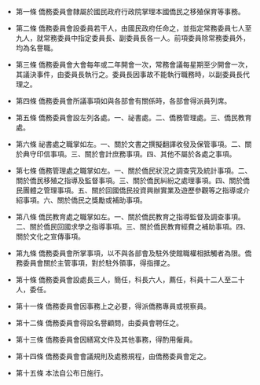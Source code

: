 * 第一條 僑務委員會隸屬於國民政府行政院掌理本國僑民之移殖保育等事務。

* 第二條 僑務委員會設委員若干人，由國民政府任命之，並指定常務委員七人至九人，就常務委員中指定委員長、副委員長各一人。前項委員除常務委員外，均為名譽職。

* 第三條 僑務委員會大會每年或二年開會一次，常務會議每星期至少開會一次，其議決事件，由委員長執行之。委員長因事故不能執行職務時，以副委員長代理之。

* 第四條 僑務委員會所議事項如與各部會有關係時，各部會得派員列席。

* 第五條 僑務委員會設左列各處。一、祕書處。二、僑務管理處。三、僑民教育處。

* 第六條 祕書處之職掌如左。一、關於文書之撰擬翻譯收發及保管事項。二、關於典守印信事項。三、關於會計庶務事項。四、其他不屬於各處之事項。

* 第七條 僑務管理處之職掌如左。一、關於僑民狀況之調查究及統計事項。二、關於僑民移殖之指導及監督事項。三、關於僑民糾紛之處理事項。四、關於僑民團體之管理事項。五、關於回國僑民投資興辦實業及遊歷參觀等之指導或介紹事項。六、關於僑民之獎勵或補助事項。

* 第八條 僑民教育處之職掌如左。一、關於僑民教育之指導監督及調查事項。二、關於僑民回國求學之指導事項。三、關於僑民教育經費之補助事項。四、關於文化之宣傳事項。

* 第九條 僑務委員會所掌事項，以不與各部會及駐外使館職權相抵觸者為限。僑務委員會關於主管事項，對於駐外領事，得指揮之。

* 第十條 僑務委員會設處長三人，簡任，科長六人，薦任，科員十二人至二十人，委任。

* 第十一條 僑務委員會因事務上之必要，得派僑務專員或視察員。

* 第十二條 僑務委員會得設名譽顧問，由委員會聘任之。

* 第十三條 僑務委員會因繕寫文件及其他事務，得酌用僱員。

* 第十四條 僑務委員會會議規則及處務規程，由僑務委員會定之。

* 第十五條 本法自公布日施行。

